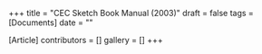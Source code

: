+++
title = "CEC Sketch Book Manual (2003)"
draft = false
tags = [Documents]
date = ""

[Article]
contributors = []
gallery = []
+++
